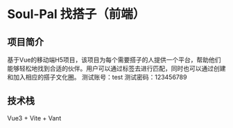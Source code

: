 # Soul-Pal 找搭子（前端）
## 项目简介
基于Vue的移动端H5项目，该项目为每个需要搭子的人提供一个平台，帮助他们能够轻松地找到合适的伙伴。用户可以通过标签去进行匹配，同时也可以通过创建和加入相应的搭子文化圈。
测试账号：test
测试密码：123456789
## 技术栈
Vue3 + Vite + Vant 
